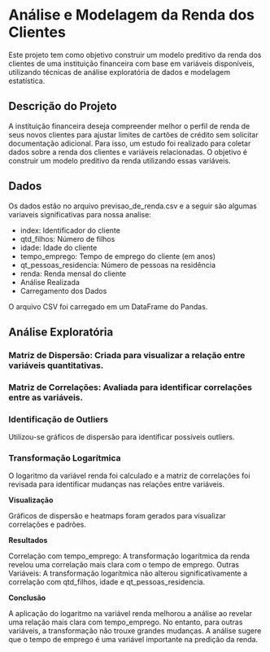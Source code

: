 # **Análise e Modelagem da Renda dos Clientes**
Este projeto tem como objetivo construir um modelo preditivo da renda dos clientes de uma instituição financeira com base em variáveis disponíveis, utilizando técnicas de análise exploratória de dados e modelagem estatística.

## **Descrição do Projeto**
A instituição financeira deseja compreender melhor o perfil de renda de seus novos clientes para ajustar limites de cartões de crédito sem solicitar documentação adicional. Para isso, um estudo foi realizado para coletar dados sobre a renda dos clientes e variáveis relacionadas. O objetivo é construir um modelo preditivo da renda utilizando essas variáveis.

## **Dados**
Os dados estão no arquivo previsao_de_renda.csv e a seguir são algumas variaveis significativas para nossa analise:

- index: Identificador do cliente
- qtd_filhos: Número de filhos
- idade: Idade do cliente
- tempo_emprego: Tempo de emprego do cliente (em anos)
- qt_pessoas_residencia: Número de pessoas na residência
- renda: Renda mensal do cliente
- Análise Realizada
- Carregamento dos Dados

O arquivo CSV foi carregado em um DataFrame do Pandas.

## **Análise Exploratória**

### Matriz de Dispersão: Criada para visualizar a relação entre variáveis quantitativas.

### Matriz de Correlações: Avaliada para identificar correlações entre as variáveis.

### Identificação de Outliers

Utilizou-se gráficos de dispersão para identificar possíveis outliers.

### Transformação Logarítmica

O logaritmo da variável renda foi calculado e a matriz de correlações foi revisada para identificar mudanças nas relações entre variáveis.

**Visualização**

Gráficos de dispersão e heatmaps foram gerados para visualizar correlações e padrões.

**Resultados**

Correlação com tempo_emprego: A transformação logarítmica da renda revelou uma correlação mais clara com o tempo de emprego.
Outras Variáveis: A transformação logarítmica não alterou significativamente a correlação com qtd_filhos, idade e qt_pessoas_residencia.

**Conclusão**

A aplicação do logaritmo na variável renda melhorou a análise ao revelar uma relação mais clara com tempo_emprego. No entanto, para outras variáveis, a transformação não trouxe grandes mudanças. A análise sugere que o tempo de emprego é uma variável importante na predição da renda.
